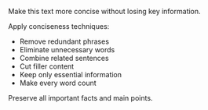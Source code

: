Make this text more concise without losing key information.

Apply conciseness techniques:
- Remove redundant phrases
- Eliminate unnecessary words
- Combine related sentences
- Cut filler content
- Keep only essential information
- Make every word count

Preserve all important facts and main points.
